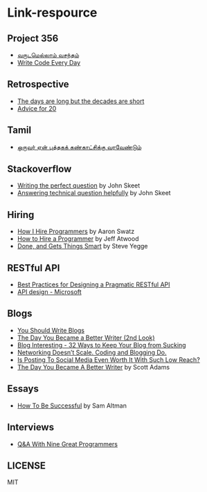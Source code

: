 # Link-respource

## Project 356

* [வருடமெல்லாம் வசந்தம்](https://nchokkan.wordpress.com/2016/08/29/365prjct/)
* [Write Code Every Day](https://johnresig.com/blog/write-code-every-day/)

## Retrospective

* [The days are long but the decades are short](https://blog.samaltman.com/the-days-are-long-but-the-decades-are-short)
* [Advice for 20](https://patrickcollison.com/advice)

## Tamil

* [ஒருவர் ஏன் புத்தகக் கண்காட்சிக்கு வரவேண்டும்](https://jeyamohan.in/117289#.XGeW4aThWNJ)


## Stackoverflow

* [Writing the perfect question](https://codeblog.jonskeet.uk/2010/08/29/writing-the-perfect-question/) by John Skeet
* [Answering technical question helpfully](https://codeblog.jonskeet.uk/2009/02/17/answering-technical-questions-helpfully/) by John Skeet


## Hiring

* [How I Hire Programmers](http://www.aaronsw.com/weblog/hiring) by Aaron Swatz
* [How to Hire a Programmer](https://blog.codinghorror.com/how-to-hire-a-programmer/) by Jeff Atwood
* [Done, and Gets Things Smart](http://steve-yegge.blogspot.com/2008/06/done-and-gets-things-smart.html) by Steve Yegge

## RESTful API
* [Best Practices for Designing a Pragmatic RESTful API](https://www.vinaysahni.com/best-practices-for-a-pragmatic-restful-api#requirements)
* [API design - Microsoft](https://docs.microsoft.com/en-us/azure/architecture/best-practices/api-design)


## Blogs
* [You Should Write Blogs](https://sites.google.com/site/steveyegge2/you-should-write-blogs)
* [The Day You Became a Better Writer (2nd Look)](https://blog.dilbert.com/2015/08/22/the-day-you-became-a-better-writer-2nd-look/)
* [Blog Interesting - 32 Ways to Keep Your Blog from Sucking](https://www.hanselman.com/blog/BlogInteresting32WaysToKeepYourBlogFromSucking.aspx)
* [Networking Doesn’t Scale. Coding and Blogging Do.](https://ozar.me/2016/08/networking-doesnt-scale-coding-and-blogging-do/)
* [Is Posting To Social Media Even Worth It With Such Low Reach?](https://www.reddit.com/r/Entrepreneur/comments/3hq6s7/is_posting_to_social_media_even_worth_it_with/cu9n3nf/)
* [The Day You Became A Better Writer](https://dilbertblog.typepad.com/the_dilbert_blog/2007/06/the_day_you_bec.html) by Scott Adams

## Essays
* [How To Be Successful](http://blog.samaltman.com/how-to-be-successful) by Sam Altman

## Interviews

* [Q&A With Nine Great Programmers](http://www.dodgycoder.net/2012/09/q-with-nine-great-programmers.html)

## LICENSE

  MIT
